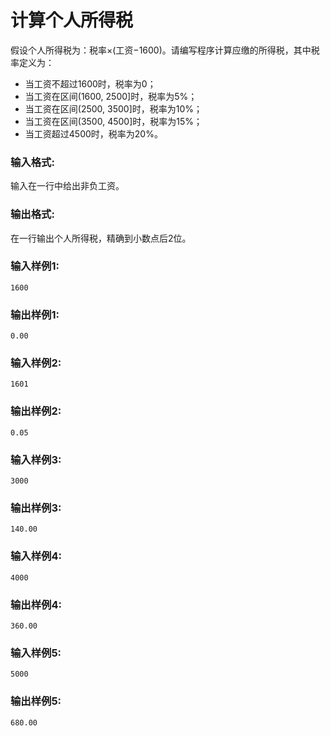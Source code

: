 # 计算个人所得税
假设个人所得税为：税率×(工资−1600)。请编写程序计算应缴的所得税，其中税率定义为：

- 当工资不超过1600时，税率为0；
- 当工资在区间(1600, 2500]时，税率为5%；
- 当工资在区间(2500, 3500]时，税率为10%；
- 当工资在区间(3500, 4500]时，税率为15%；
- 当工资超过4500时，税率为20%。
### 输入格式:
输入在一行中给出非负工资。

### 输出格式:
在一行输出个人所得税，精确到小数点后2位。

### 输入样例1:
```
1600
```
### 输出样例1:
```
0.00
```
### 输入样例2:
```
1601
```
### 输出样例2:
```
0.05
```
### 输入样例3:
```
3000
```
### 输出样例3:
```
140.00
```
### 输入样例4:
```
4000
```
### 输出样例4:
```
360.00
```
### 输入样例5:
```
5000
```
### 输出样例5:
```
680.00
```